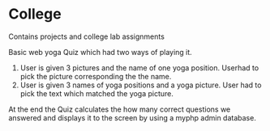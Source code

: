 # College
Contains projects and college lab assignments

Basic web yoga Quiz which had two ways of playing it.
1) User is given 3 pictures and the name of one yoga position. Userhad to pick the picture corresponding the the name.
2) User is given 3 names of yoga positions and a yoga picture. User had to pick the text which matched the yoga picture.

At the end the Quiz calculates the how many correct questions we answered and displays it to the screen by using a myphp admin database.


